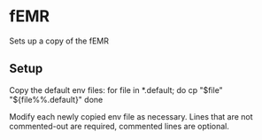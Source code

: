 # fEMR

Sets up a copy of the fEMR


## Setup

Copy the default env files:
    for file in *.default; do
        cp "$file" "${file%%.default}"
    done

Modify each newly copied env file as necessary. Lines that are not commented-out are required, commented lines are optional.
